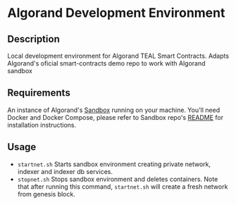 # Algorand Development Environment

## Description

Local development environment for Algorand TEAL Smart Contracts.
Adapts Algorand's oficial smart-contracts demo repo to work with Algorand sandbox

## Requirements

An instance of Algorand's [Sandbox](https://github.com/algorand/sandbox) running on your machine.
You'll need Docker and Docker Compose, please refer to Sandbox repo's [README](https://github.com/algorand/sandbox#readme)
for installation instructions.

## Usage

+ `startnet.sh`  Starts sandbox environment creating private network, indexer and indexer db services.
+ `stopnet.sh`  Stops sandbox environment and deletes containers. Note that after running this command, `startnet.sh` will create a fresh
network from genesis block.
